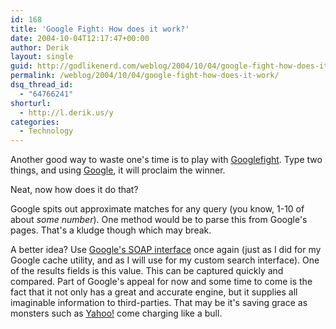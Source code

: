 ```yaml
---
id: 168
title: 'Google Fight: How does it work?'
date: 2004-10-04T12:17:47+00:00
author: Derik
layout: single
guid: http://godlikenerd.com/weblog/2004/10/04/google-fight-how-does-it-work/
permalink: /weblog/2004/10/04/google-fight-how-does-it-work/
dsq_thread_id:
  - "64766241"
shorturl:
  - http://l.derik.us/y
categories:
  - Technology
---
```

Another good way to waste one's time is to play with [Googlefight](http://www.googlefight.com). Type two things, and using [Google](http://www.google.com), it will proclaim the winner.

Neat, now how does it do that?

Google spits out approximate matches for any query (you know, 1-10 of about _some number_). One method would be to parse this from Google's pages. That's a kludge though which may break.

A better idea? Use [Google's SOAP interface](http://www.google.com/apis/) once again (just as I did for my Google cache utility, and as I will use for my custom search interface). One of the results fields is this value. This can be captured quickly and compared. Part of Google's appeal for now and some time to come is the fact that it not only has a great and accurate engine, but it supplies all imaginable information to third-parties. That may be it's saving grace as monsters such as [Yahoo!](http://www.yahoo.com) come charging like a bull.